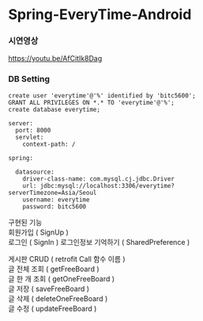 # Spring-EveryTime-Android

### 시연영상  
https://youtu.be/AfCitIk8Dag

### DB Setting
```
create user 'everytime'@'%' identified by 'bitc5600';
GRANT ALL PRIVILEGES ON *.* TO 'everytime'@'%';
create database everytime;
```
``` 
server:
  port: 8000
  servlet:
    context-path: /
    
spring:
      
  datasource:
    driver-class-name: com.mysql.cj.jdbc.Driver
    url: jdbc:mysql://localhost:3306/everytime?serverTimezone=Asia/Seoul
    username: everytime
    password: bitc5600
```


구현된 기능  
회원가입 ( SignUp )  
로그인 ( SignIn ) 
로그인정보 기억하기 ( SharedPreference )  
  
게시판 CRUD ( retrofit Call 함수 이름 )  
글 전체 조회 ( getFreeBoard )  
글 한 개 조회 ( getOneFreeBoard )  
글 저장 ( saveFreeBoard )  
글 삭제 ( deleteOneFreeBoard )  
글 수정 ( updateFreeBoard )

